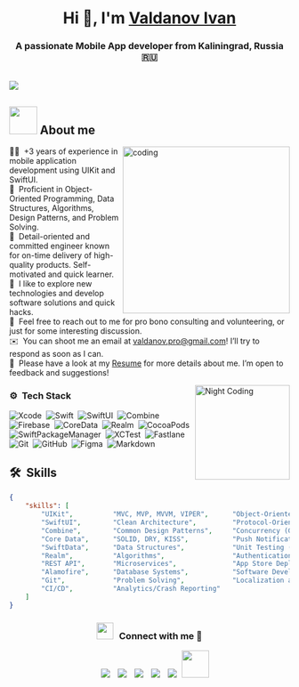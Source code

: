 <h1 align="center">Hi 👋, I'm <a href="https://github.com/Vicodin78" target="blank">Valdanov Ivan</a></h1>
<h3 align="center">A passionate Mobile App developer from Kaliningrad, Russia &#x1F1F7;&#x1F1FA</h3>
<br/>
<img src="https://readme-typing-svg.herokuapp.com/?color=00DA9C&size=24&center=true&vCenter=true&width=1000&height=30&lines=;Always+learning+new+things;I+build+user-friendly+applications;Using+Software+as+a+solution+for+every+Problem">

## <picture><img src = "https://github.com/Vicodin78/Vicodin78/blob/main/about_me.gif?raw=true" width = 50px></picture> About me

<img align="right" alt="coding" width="300px" src="https://media4.giphy.com/media/dMLmQfCO7lCA2gX3tw/giphy.gif?cid=ecf05e47ak6mwfu812269zzr8ydv529109qzpb8rszwnja9e&rid=giphy.gif&ct=s">

👨‍💻 &nbsp;+3 years of experience in mobile application development using UIKit and SwiftUI.\
🧠 &nbsp;Proficient in Object-Oriented Programming, Data Structures, Algorithms, Design Patterns, and Problem Solving.\
🎯 &nbsp;Detail-oriented and committed engineer known for on-time delivery of high-quality products. Self-motivated and quick learner.\
🚀 &nbsp;I like to explore new technologies and develop software solutions and quick hacks.\
💬 &nbsp;Feel free to reach out to me for pro bono consulting and volunteering, or just for some interesting discussion.\
✉️ &nbsp;You can shoot me an email at valdanov.pro@gmail.com! I’ll try to respond as soon as I can.\
📄 &nbsp;Please have a look at my [Resume](https://) for more details about me. I’m open to feedback and suggestions!

<img alt="Night Coding" src="https://github.com/Vicodin78/Vicodin78/blob/main/Night-Coding.gif" align="right" height="170"/>

### ⚙️ &nbsp;Tech Stack

![Xcode](https://img.shields.io/badge/-Xcode-052634?style=flat&logo=xcode)&nbsp;
![Swift](https://img.shields.io/badge/-Swift-052634?style=flat&logo=swift)&nbsp;
![SwiftUI](https://img.shields.io/badge/-SwiftUI-052634?style=flat&logo=swift)&nbsp;
![Combine](https://img.shields.io/badge/-Combine-052634?style=flat&logo=combine)&nbsp;
![Firebase](https://img.shields.io/badge/-Firebase-052634?style=flat&logo=firebase)&nbsp;
![CoreData](https://img.shields.io/badge/-CoreData-052634?style=flat&logo=coredata)&nbsp;
![Realm](https://img.shields.io/badge/-Realm-052634?style=flat&logo=realm)&nbsp;
![CocoaPods](https://img.shields.io/badge/-CocoaPods-052634?style=flat)&nbsp;
![SwiftPackageManager](https://img.shields.io/badge/-Swift%20Package%20Manager-052634?style=flat)&nbsp;
![XCTest](https://img.shields.io/badge/-XCTest-052634?style=flat)&nbsp;
![Fastlane](https://img.shields.io/badge/-Fastlane-052634?style=flat&logo=fastlane)&nbsp;
![Git](https://img.shields.io/badge/-Git-052634?style=flat&logo=git)&nbsp;
![GitHub](https://img.shields.io/badge/-GitHub-052634?style=flat&logo=github)&nbsp;
![Figma](https://img.shields.io/badge/-Figma-052634?style=flat&logo=figma)&nbsp;
![Markdown](https://img.shields.io/badge/-Markdown-052634?style=flat&logo=markdown)

## 🛠 &nbsp;Skills

```json
{
    "skills": [
        "UIKit",          "MVC, MVP, MVVM, VIPER",      "Object-Oriented Programming (OOP)",
        "SwiftUI",        "Clean Architecture",         "Protocol-Oriented Programming (POP)",
        "Combine",        "Common Design Patterns",     "Concurrency (GCD, Operation Queues, Swift Concurrency)",
        "Core Data",      "SOLID, DRY, KISS",           "Push Notifications (APNs, Firebase Cloud Messaging)",
        "SwiftData",      "Data Structures",            "Unit Testing (XCTest, Mocking, Stubbing)",
        "Realm",          "Algorithms",                 "Authentication and Authorization",
        "REST API",       "Microservices",              "App Store Deployment (TestFlight, App Store Connect)",
        "Alamofire",      "Database Systems",           "Software Development Life Cycle (SDLC)",
        "Git",            "Problem Solving",            "Localization and Internationalization",
        "CI/CD",          "Analytics/Crash Reporting"
    ]
}
```

<h3 align="center" > <img src="https://media.giphy.com/media/iY8CRBdQXODJSCERIr/giphy.gif" width="30" height="30" style="margin-right: 10px;">Connect with me 🤝 </h3>

<p align="center">
  <div align="center" class="icons-social" style="margin-left: 10px;">
    <a style="margin-left: 10px;"  target="_blank" href="https://www.linkedin.com/">
  	    <img src="https://img.icons8.com/doodle/40/000000/linkedin--v2.png"></a>
    <a style="margin-left: 10px;" target="_blank" href="https://github.com/Vicodin78">
  		  <img src="https://img.icons8.com/doodle/40/000000/github--v1.png"></a>
  	<a style="margin-left: 10px;" target="_blank" href="https://stackoverflow.com/?tab=profile">
  	    <img src="https://img.icons8.com/external-tal-revivo-color-tal-revivo/40/000000/external-stack-overflow-is-a-question-and-answer-site-for-professional-logo-color-tal-revivo.png"></a>
    <a style="margin-left: 10px;" target="_blank" href="https://instagram.com/">
  			<img src="https://img.icons8.com/doodle/40/000000/instagram-new--v2.png"></a>
  	<a style="margin-left: 10px;" target="_blank" href="https://twitter.com/">
  			<img src="https://img.icons8.com/doodle/1x/twitter-squared--v2.png" ></a>
  	<a style="margin-left: 5px;" target="_blank" href="https://github.com/Resume.pdf">
  			<img src="https://img.icons8.com/plasticine/40/000000/resume.png" height="49"></a>
  </div>
</p>
